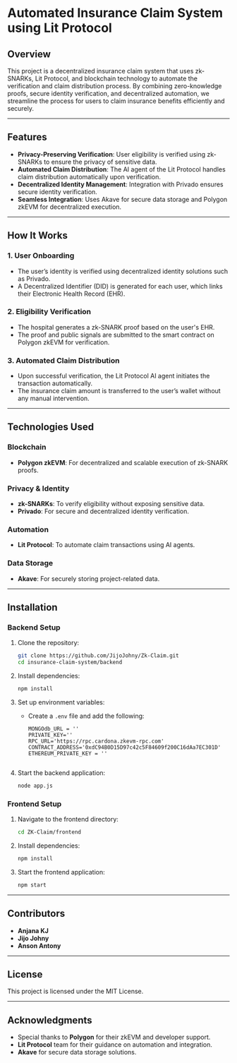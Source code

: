 # Automated Insurance Claim System using Lit Protocol

## Overview
This project is a decentralized insurance claim system that uses zk-SNARKs, Lit Protocol, and blockchain technology to automate the verification and claim distribution process. By combining zero-knowledge proofs, secure identity verification, and decentralized automation, we streamline the process for users to claim insurance benefits efficiently and securely.

---

## Features
- **Privacy-Preserving Verification**: User eligibility is verified using zk-SNARKs to ensure the privacy of sensitive data.
- **Automated Claim Distribution**: The AI agent of the Lit Protocol handles claim distribution automatically upon verification.
- **Decentralized Identity Management**: Integration with Privado ensures secure identity verification.
- **Seamless Integration**: Uses Akave for secure data storage and Polygon zkEVM for decentralized execution.

---

## How It Works
### 1. User Onboarding
- The user’s identity is verified using decentralized identity solutions such as Privado.
- A Decentralized Identifier (DID) is generated for each user, which links their Electronic Health Record (EHR).

### 2. Eligibility Verification
- The hospital generates a zk-SNARK proof based on the user's EHR.
- The proof and public signals are submitted to the smart contract on Polygon zkEVM for verification.

### 3. Automated Claim Distribution
- Upon successful verification, the Lit Protocol AI agent initiates the transaction automatically.
- The insurance claim amount is transferred to the user’s wallet without any manual intervention.

---

## Technologies Used
### Blockchain
- **Polygon zkEVM**: For decentralized and scalable execution of zk-SNARK proofs.

### Privacy & Identity
- **zk-SNARKs**: To verify eligibility without exposing sensitive data.
- **Privado**: For secure and decentralized identity verification.

### Automation
- **Lit Protocol**: To automate claim transactions using AI agents.

### Data Storage
- **Akave**: For securely storing project-related data.

---

## Installation

### Backend Setup
1. Clone the repository:
   ```bash
   git clone https://github.com/JijoJohny/Zk-Claim.git
   cd insurance-claim-system/backend
   ```

2. Install dependencies:
   ```bash
   npm install
   ```

3. Set up environment variables:
   - Create a `.env` file and add the following:
     ```env
     MONGOdb_URL = ''
     PRIVATE_KEY=''
     RPC_URL='https://rpc.cardona.zkevm-rpc.com'
     CONTRACT_ADDRESS='0xdC94B0D15D97c42c5F84609f200C16dAa7EC301D'
     ETHEREUM_PRIVATE_KEY = ''


     ```

4. Start the backend application:
   ```bash
   node app.js
   ```

### Frontend Setup
1. Navigate to the frontend directory:
   ```bash
   cd ZK-Claim/frontend
   ```

2. Install dependencies:
   ```bash
   npm install
   ```

3. Start the frontend application:
   ```bash
   npm start
   ```

---

## Contributors
- **Anjana KJ** 
- **Jijo Johny**
- **Anson Antony**

---

## License
This project is licensed under the MIT License.

---

## Acknowledgments
- Special thanks to **Polygon** for their zkEVM and developer support.
- **Lit Protocol** team for their guidance on automation and integration.
- **Akave** for secure data storage solutions.

